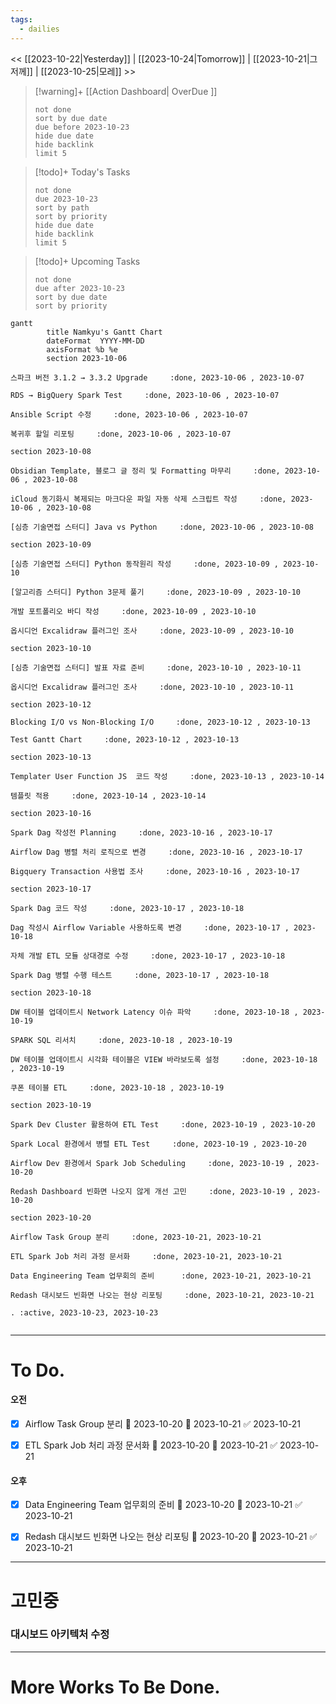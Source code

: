 ```yaml
---
tags:
  - dailies
---
```

<< [[2023-10-22|Yesterday]] | [[2023-10-24|Tomorrow]] | [[2023-10-21|그저께]] | [[2023-10-25|모레]] >>

> [!warning]+ [[Action Dashboard| OverDue ]]
> ```tasks
> not done
> sort by due date
> due before 2023-10-23
> hide due date
> hide backlink
> limit 5
> ```

> [!todo]+ Today's Tasks
> ```tasks
> not done
> due 2023-10-23
> sort by path
> sort by priority
> hide due date
> hide backlink
> limit 5
> ```

> [!todo]+ Upcoming Tasks
> ```tasks  
> not done  
> due after 2023-10-23
> sort by due date
> sort by priority  

```mermaid
gantt
        title Namkyu's Gantt Chart
        dateFormat  YYYY-MM-DD
        axisFormat %b %e
        section 2023-10-06

스파크 버전 3.1.2 → 3.3.2 Upgrade     :done, 2023-10-06 , 2023-10-07

RDS → BigQuery Spark Test     :done, 2023-10-06 , 2023-10-07

Ansible Script 수정     :done, 2023-10-06 , 2023-10-07

복귀후 할일 리포팅     :done, 2023-10-06 , 2023-10-07

section 2023-10-08

Obsidian Template, 블로그 글 정리 및 Formatting 마무리     :done, 2023-10-06 , 2023-10-08

iCloud 동기화시 복제되는 마크다운 파일 자동 삭제 스크립트 작성     :done, 2023-10-06 , 2023-10-08

[심층 기술면접 스터디] Java vs Python     :done, 2023-10-06 , 2023-10-08

section 2023-10-09

[심층 기술면접 스터디] Python 동작원리 작성     :done, 2023-10-09 , 2023-10-10

[알고리즘 스터디] Python 3문제 풀기     :done, 2023-10-09 , 2023-10-10

개발 포트폴리오 바디 작성     :done, 2023-10-09 , 2023-10-10

옵시디언 Excalidraw 플러그인 조사     :done, 2023-10-09 , 2023-10-10

section 2023-10-10

[심층 기술면접 스터디] 발표 자료 준비     :done, 2023-10-10 , 2023-10-11

옵시디언 Excalidraw 플러그인 조사     :done, 2023-10-10 , 2023-10-11

section 2023-10-12

Blocking I/O vs Non-Blocking I/O     :done, 2023-10-12 , 2023-10-13

Test Gantt Chart     :done, 2023-10-12 , 2023-10-13

section 2023-10-13

Templater User Function JS  코드 작성     :done, 2023-10-13 , 2023-10-14

템플릿 적용     :done, 2023-10-14 , 2023-10-14

section 2023-10-16

Spark Dag 작성전 Planning     :done, 2023-10-16 , 2023-10-17

Airflow Dag 병렬 처리 로직으로 변경     :done, 2023-10-16 , 2023-10-17

Bigquery Transaction 사용법 조사     :done, 2023-10-16 , 2023-10-17

section 2023-10-17

Spark Dag 코드 작성     :done, 2023-10-17 , 2023-10-18

Dag 작성시 Airflow Variable 사용하도록 변경     :done, 2023-10-17 , 2023-10-18

자체 개발 ETL 모듈 상대경로 수정     :done, 2023-10-17 , 2023-10-18

Spark Dag 병렬 수행 테스트     :done, 2023-10-17 , 2023-10-18

section 2023-10-18

DW 테이블 업데이트시 Network Latency 이슈 파악     :done, 2023-10-18 , 2023-10-19

SPARK SQL 리서치     :done, 2023-10-18 , 2023-10-19

DW 테이블 업데이트시 시각화 테이블은 VIEW 바라보도록 설정     :done, 2023-10-18 , 2023-10-19

쿠폰 테이블 ETL     :done, 2023-10-18 , 2023-10-19

section 2023-10-19

Spark Dev Cluster 활용하여 ETL Test     :done, 2023-10-19 , 2023-10-20

Spark Local 환경에서 병렬 ETL Test     :done, 2023-10-19 , 2023-10-20

Airflow Dev 환경에서 Spark Job Scheduling     :done, 2023-10-19 , 2023-10-20

Redash Dashboard 빈화면 나오지 않게 개선 고민     :done, 2023-10-19 , 2023-10-20

section 2023-10-20

Airflow Task Group 분리     :done, 2023-10-21, 2023-10-21

ETL Spark Job 처리 과정 문서화     :done, 2023-10-21, 2023-10-21

Data Engineering Team 업무회의 준비      :done, 2023-10-21, 2023-10-21

Redash 대시보드 빈화면 나오는 현상 리포팅     :done, 2023-10-21, 2023-10-21

. :active, 2023-10-23, 2023-10-23


```

---

# To Do.

#### 오전
- [x] Airflow Task Group 분리 🛫 2023-10-20 📅 2023-10-21 ✅ 2023-10-21
- [x] ETL Spark Job 처리 과정 문서화 🛫 2023-10-20 📅 2023-10-21 ✅ 2023-10-21


#### 오후
- [x] Data Engineering Team 업무회의 준비  🛫 2023-10-20 📅 2023-10-21 ✅ 2023-10-21
- [x] Redash 대시보드 빈화면 나오는 현상 리포팅 🛫 2023-10-20 📅 2023-10-21 ✅ 2023-10-21


---


# 고민중

### 대시보드 아키텍처 수정




---

# More Works To Be Done.

